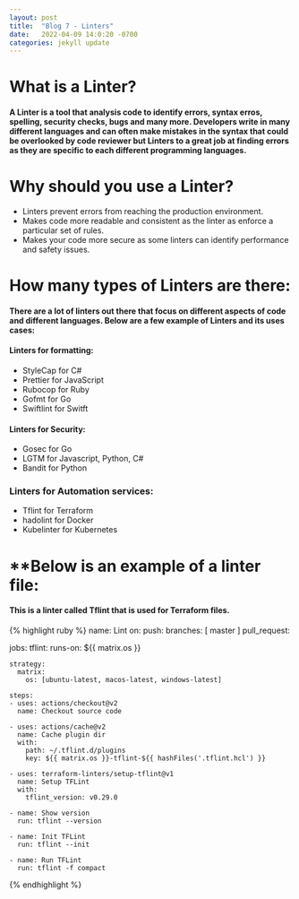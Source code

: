 ```yaml
---
layout: post
title:  "Blog 7 - Linters"
date:   2022-04-09 14:0:20 -0700
categories: jekyll update
---
```


# **What is a Linter?**
#### A Linter is a tool that analysis code to identify errors, syntax erros, spelling, security checks, bugs and many more. Developers write in many different languages and can often make mistakes in the syntax that could be overlooked by code reviewer but Linters to a great job at finding errors as they are specific to each different programming languages.

# **Why should you use a Linter?**
* Linters prevent errors from reaching the production environment.
* Makes code more readable and consistent as the linter as enforce a particular set of rules.
* Makes your code more secure as some linters can identify performance and safety issues.

# **How many types of Linters are there:**
#### There are a lot of linters out there that focus on different aspects of code and different languages. Below are a few example of Linters and its uses cases:

#### Linters for formatting:
* StyleCap for C#
* Prettier for JavaScript
* Rubocop for Ruby
* Gofmt for Go
* Swiftlint for Switft

#### Linters for Security:
* Gosec for Go
* LGTM for Javascript, Python, C#
* Bandit for Python

### Linters for Automation services:
* Tflint for Terraform
* hadolint for Docker
* Kubelinter for Kubernetes

# **Below is an example of a linter file:
#### This is a linter called Tflint that is used for Terraform files.
{% highlight ruby %}
name: Lint
on:
  push:
    branches: [ master ]
  pull_request:

jobs:
  tflint:
    runs-on: ${{ matrix.os }}

    strategy:
      matrix:
        os: [ubuntu-latest, macos-latest, windows-latest]

    steps:
    - uses: actions/checkout@v2
      name: Checkout source code

    - uses: actions/cache@v2
      name: Cache plugin dir
      with:
        path: ~/.tflint.d/plugins
        key: ${{ matrix.os }}-tflint-${{ hashFiles('.tflint.hcl') }}

    - uses: terraform-linters/setup-tflint@v1
      name: Setup TFLint
      with:
        tflint_version: v0.29.0

    - name: Show version
      run: tflint --version

    - name: Init TFLint
      run: tflint --init

    - name: Run TFLint
      run: tflint -f compact
{% endhighlight %}